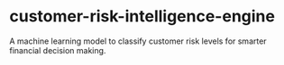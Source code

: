 # customer-risk-intelligence-engine
 A machine learning model to classify customer risk levels for smarter financial decision making.
